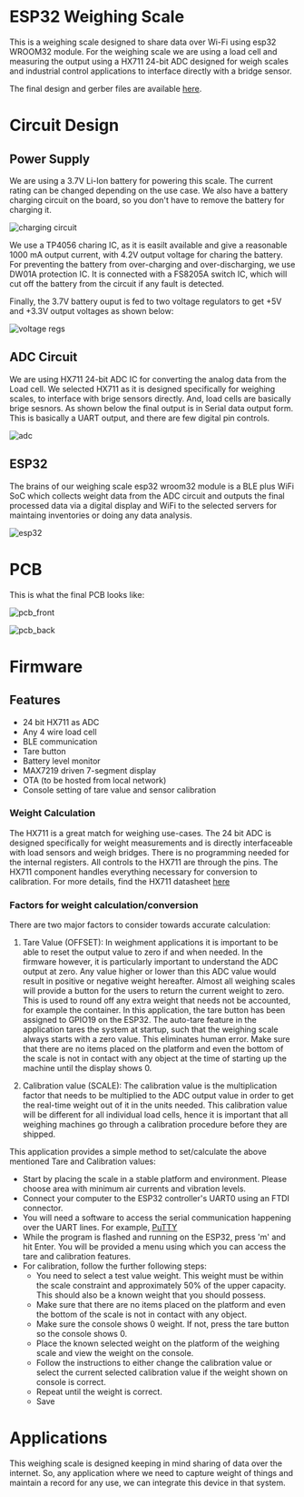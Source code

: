 # ESP32 Weighing Scale

This is a weighing scale designed to share data over Wi-Fi using esp32 WROOM32 module.
For the weighing scale we are using a load cell and measuring the output using a HX711 24-bit ADC designed for weigh scales and industrial control applications to interface directly with a bridge sensor.

The final design and gerber files are available [here](https://github.com/IoTReady/weighing_scale_firmware/blob/master/design/Single_scale_v3_kicad/single_scale_v3_gerber.zip).

# Circuit Design
## Power Supply
We are using a 3.7V Li-Ion battery for powering this scale. The current rating can be changed depending on the use case. We also have a battery charging circuit on the board, so you don't have to remove the battery for charging it.

![charging circuit](https://github.com/IoTReady/weighing_scale_firmware/blob/master/design/Single_scale_v3_kicad/docs/charging_circuit.jpg "Battery Charging Circuit")

We use a TP4056 charing IC, as it is easilt available and give a reasonable 1000 mA output current, with 4.2V output voltage for charing the battery. For preventing the battery from over-charging and over-discharging, we use DW01A protection IC. It is connected with a FS8205A switch IC, which will cut off the battery from the circuit if any fault is detected.

Finally, the 3.7V battery ouput is fed to two voltage regulators to get +5V and +3.3V output voltages as shown below:

![voltage regs](https://github.com/IoTReady/weighing_scale_firmware/blob/master/design/Single_scale_v3_kicad/docs/voltage_regulators.jpg "Voltage Regulators")

## ADC Circuit
We are using HX711 24-bit ADC IC for converting the analog data from the Load cell. We selected HX711 as it is designed specifically for weighing scales, to interface with brige sensors directly. And, load cells are basically brige sesnors.
As shown below the final output is in Serial data output form. This is basically a UART output, and there are few digital pin controls.

![adc](https://github.com/IoTReady/weighing_scale_firmware/blob/master/design/Single_scale_v3_kicad/docs/hx711_adc.jpg "HX711 ADC")

## ESP32
The brains of our weighing scale esp32 wroom32 module is a BLE plus WiFi SoC which collects weight data from the ADC circuit and outputs the final processed data via a digital display and WiFi to the selected servers for maintaing inventories or doing any data analysis.

![esp32](https://github.com/IoTReady/weighing_scale_firmware/blob/master/design/Single_scale_v3_kicad/docs/esp32_circuit.jpg "esp32")


# PCB
This is what the final PCB looks like:

![pcb_front](https://github.com/IoTReady/weighing_scale_firmware/blob/master/design/Single_scale_v3_kicad/docs/Front_side_3D_PCB.png "pcb_front")

![pcb_back](https://github.com/IoTReady/weighing_scale_firmware/blob/master/design/Single_scale_v3_kicad/docs/Back_side_3D_PCB.png "pcb_back")

# Firmware

## Features
- 24 bit HX711 as ADC
- Any 4 wire load cell
- BLE communication
- Tare button
- Battery level monitor
- MAX7219 driven 7-segment display
- OTA (to be hosted from local network)
- Console setting of tare value and sensor calibration

### Weight Calculation
The HX711 is a great match for weighing use-cases. The 24 bit ADC is designed specifically for weight measurements and is directly interfaceable with load sensors and weigh bridges. There is no programming needed for the internal registers. All controls to the HX711 are through the pins. The HX711 component handles everything necessary for conversion to calibration. For more details, find the HX711 datasheet [here](https://cdn.sparkfun.com/datasheets/Sensors/ForceFlex/hx711_english.pdf)

### Factors for weight calculation/conversion
There are two major factors to consider towards accurate calculation:
1. Tare Value (OFFSET): In weighment applications it is important to be able to reset the output value to zero if and when needed. In the firmware however, it is particularly important to understand the ADC output at zero. Any value higher or lower than this ADC value would result in positive or negative weight hereafter. Almost all weighing scales will provide a button for the users to return the current weight to zero. This is used to round off any extra weight that needs not be accounted, for example the container. In this application, the tare button has been assigned to GPIO19 on the ESP32.
  The auto-tare feature in the application tares the system at startup, such that the weighing scale always starts with a zero value. This eliminates human error. Make sure that there are no items placed on the platform and even the bottom of the scale is not in contact with any object at the time of starting up the machine until the display shows 0.
  
3. Calibration value (SCALE): The calibration value is the multiplication factor that needs to be multiplied to the ADC output value in order to get the real-time weight out of it in the units needed. This calibration value will be different for all individual load cells, hence it is important that all weighing machines go through a calibration procedure before they are shipped.

This application provides a simple method to set/calculate the above mentioned Tare and Calibration values:
- Start by placing the scale in a stable platform and environment. Please choose area with minimum air currents and vibration levels.
- Connect your computer to the ESP32 controller's UART0 using an FTDI connector.
- You will need a software to access the serial communication happening over the UART lines. For example, [PuTTY](https://www.putty.org/)
- While the program is flashed and running on the ESP32, press 'm' and hit Enter. You will be provided a menu using which you can access the tare and calibration features.
- For calibration, follow the further following steps:
  - You need to select a test value weight. This weight must be within the scale constraint and approximately 50% of the upper capacity. This should also be a known weight that you should possess.
  - Make sure that there are no items placed on the platform and even the bottom of the scale is not in contact with any object.
  - Make sure the console shows 0 weight. If not, press the tare button so the console shows 0.
  - Place the known selected weight on the platform of the weighing scale and view the weight on the console.
  - Follow the instructions to either change the calibration value or select the current selected calibration value if the weight shown on console is correct.
  - Repeat until the weight is correct.
  - Save



# Applications
This weighing scale is designed keeping in mind sharing of data over the internet. So, any application where we need to capture weight of things and maintain a record for any use, we can integrate this device in that system.
